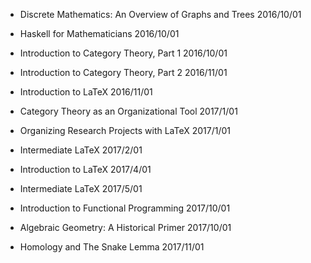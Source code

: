 - Discrete Mathematics: An Overview of Graphs and Trees
2016/10/01

- Haskell for Mathematicians
2016/10/01

- Introduction to Category Theory, Part 1
2016/10/01

- Introduction to Category Theory, Part 2
2016/11/01

- Introduction to LaTeX
2016/11/01

- Category Theory as an Organizational Tool
2017/1/01

- Organizing Research Projects with LaTeX
2017/1/01

- Intermediate LaTeX
2017/2/01

- Introduction to LaTeX
2017/4/01

- Intermediate LaTeX
2017/5/01

- Introduction to Functional Programming
2017/10/01

- Algebraic Geometry: A Historical Primer
2017/10/01

- Homology and The Snake Lemma
2017/11/01
